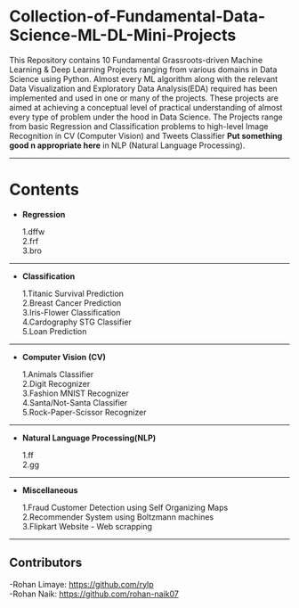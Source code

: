 # Collection-of-Fundamental-Data-Science-ML-DL-Mini-Projects
This Repository contains 10 Fundamental Grassroots-driven Machine Learning & Deep Learning Projects ranging from various domains in Data Science using Python. Almost every ML algorithm along with the relevant Data Visualization and Exploratory Data Analysis(EDA) required has been implemented and used in one or many of the projects. These projects are aimed at achieving a conceptual level of practical understanding of almost every type of problem under the hood in Data Science. The Projects range from basic Regression and Classification problems to high-level Image Recognition in CV (Computer Vision) and Tweets Classifier **Put something good n appropriate here** in NLP (Natural Language Processing).  

***

# Contents

* **Regression**

    1.dffw</br>
    2.frf</br>
    3.bro</br>

***

* **Classification**

    1.Titanic Survival Prediction</br>
    2.Breast Cancer Prediction</br>
    3.Iris-Flower Classification</br>
    4.Cardography STG Classifier</br>
    5.Loan Prediction </br>

***

* **Computer Vision (CV)**

    1.Animals Classifier</br>
    2.Digit Recognizer</br>
    3.Fashion MNIST Recognizer</br>
    4.Santa/Not-Santa Classifier</br>
    5.Rock-Paper-Scissor Recognizer</br>
    
***

* **Natural Language Processing(NLP)**

    1.ff</br>
    2.gg</br>

***

* **Miscellaneous**

    1.Fraud Customer Detection using Self Organizing Maps</br>
    2.Recommender System using Boltzmann machines</br>
    3.Flipkart Website - Web scrapping
    
***


## Contributors
-Rohan Limaye: https://github.com/rylp </br>
-Rohan Naik: https://github.com/rohan-naik07 </br>
